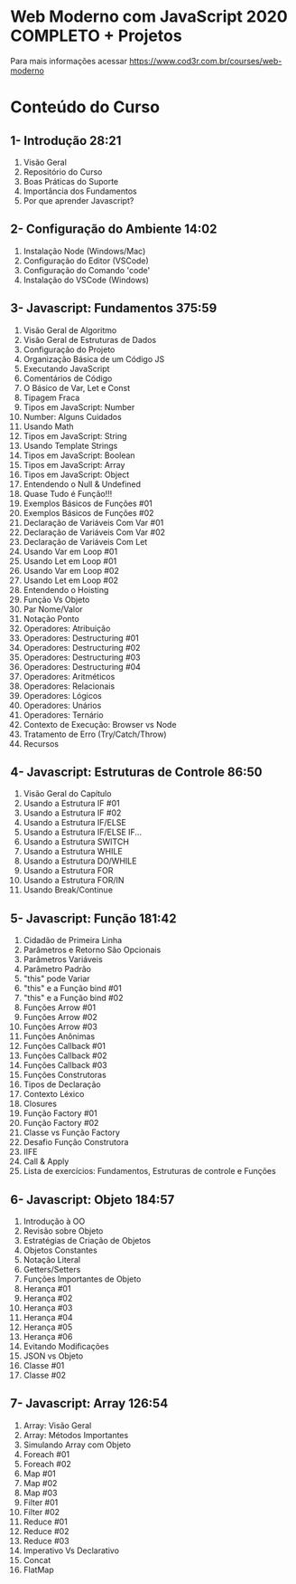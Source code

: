 # Web Moderno com JavaScript 2020 COMPLETO + Projetos

Para mais informações acessar https://www.cod3r.com.br/courses/web-moderno
#
# Conteúdo do Curso

## 1- Introdução 28:21
1. Visão Geral
1. Repositório do Curso
1. Boas Práticas do Suporte
1. Importância dos Fundamentos
1. Por que aprender Javascript?

## 2- Configuração do Ambiente 14:02
1. Instalação Node (Windows/Mac)
1. Configuração do Editor (VSCode)
1. Configuração do Comando 'code'
1. Instalação do VSCode (Windows)

## 3- Javascript: Fundamentos 375:59
1. Visão Geral de Algoritmo
1. Visão Geral de Estruturas de Dados
1. Configuração do Projeto
1. Organização Básica de um Código JS
1. Executando JavaScript
1. Comentários de Código
1. O Básico de Var, Let e Const
1. Tipagem Fraca
1. Tipos em JavaScript: Number
1. Number: Alguns Cuidados
1. Usando Math
1. Tipos em JavaScript: String
1. Usando Template Strings
1. Tipos em JavaScript: Boolean
1. Tipos em JavaScript: Array
1. Tipos em JavaScript: Object
1. Entendendo o Null & Undefined
1. Quase Tudo é Função!!!
1. Exemplos Básicos de Funções #01
1. Exemplos Básicos de Funções #02
1. Declaração de Variáveis Com Var #01
1. Declaração de Variáveis Com Var #02
1. Declaração de Variáveis Com Let
1. Usando Var em Loop #01
1. Usando Let em Loop #01
1. Usando Var em Loop #02
1. Usando Let em Loop #02
1. Entendendo o Hoisting
1. Função Vs Objeto
1. Par Nome/Valor
1. Notação Ponto
1. Operadores: Atribuição
1. Operadores: Destructuring #01
1. Operadores: Destructuring #02
1. Operadores: Destructuring #03
1. Operadores: Destructuring #04
1. Operadores: Aritméticos
1. Operadores: Relacionais
1. Operadores: Lógicos
1. Operadores: Unários
1. Operadores: Ternário
1. Contexto de Execução: Browser vs Node
1. Tratamento de Erro (Try/Catch/Throw)
1. Recursos

## 4- Javascript: Estruturas de Controle 86:50
1. Visão Geral do Capítulo
1. Usando a Estrutura IF #01
1. Usando a Estrutura IF #02
1. Usando a Estrutura IF/ELSE
1. Usando a Estrutura IF/ELSE IF...
1. Usando a Estrutura SWITCH
1. Usando a Estrutura WHILE
1. Usando a Estrutura DO/WHILE
1. Usando a Estrutura FOR
1. Usando a Estrutura FOR/IN
1. Usando Break/Continue

## 5- Javascript: Função 181:42
1. Cidadão de Primeira Linha
1. Parâmetros e Retorno São Opcionais
1. Parâmetros Variáveis
1. Parâmetro Padrão
1. "this" pode Variar
1. "this" e a Função bind #01
1. "this" e a Função bind #02
1. Funções Arrow #01
1. Funções Arrow #02
1. Funções Arrow #03
1. Funções Anônimas
1. Funções Callback #01
1. Funções Callback #02
1. Funções Callback #03
1. Funções Construtoras
1. Tipos de Declaração
1. Contexto Léxico
1. Closures
1. Função Factory #01
1. Função Factory #02
1. Classe vs Função Factory
1. Desafio Função Construtora
1. IIFE
1. Call & Apply
1. Lista de exercícios: Fundamentos, Estruturas de controle e Funções

## 6- Javascript: Objeto 184:57
1. Introdução à OO
1. Revisão sobre Objeto
1. Estratégias de Criação de Objetos
1. Objetos Constantes
1. Notação Literal
1. Getters/Setters
1. Funções Importantes de Objeto
1. Herança #01
1. Herança #02
1. Herança #03
1. Herança #04
1. Herança #05
1. Herança #06
1. Evitando Modificações
1. JSON vs Objeto
1. Classe #01
1. Classe #02

## 7- Javascript: Array 126:54
1. Array: Visão Geral
1. Array: Métodos Importantes
1. Simulando Array com Objeto
1. Foreach #01
1. Foreach #02
1. Map #01
1. Map #02
1. Map #03
1. Filter #01
1. Filter #02
1. Reduce #01
1. Reduce #02
1. Reduce #03
1. Imperativo Vs Declarativo
1. Concat
1. FlatMap